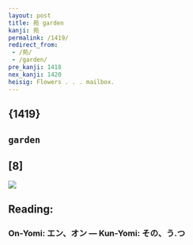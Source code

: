 ```yaml
---
layout: post
title: 苑 garden
kanji: 苑
permalink: /1419/
redirect_from:
 - /苑/
 - /garden/
pre_kanji: 1418
nex_kanji: 1420
heisig: Flowers . . . mailbox.
---
```


## {1419}

## `garden`

## [8]

<div class="stroke"><img src="E88B91.png" /></div>

## Reading:

### On-Yomi: エン、オン &mdash; Kun-Yomi: その、う.つ
